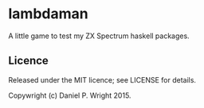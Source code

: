 lambdaman
=========

A little game to test my ZX Spectrum haskell packages.

Licence
-------

Released under the MIT licence; see LICENSE for details.

Copywright (c) Daniel P. Wright 2015.
